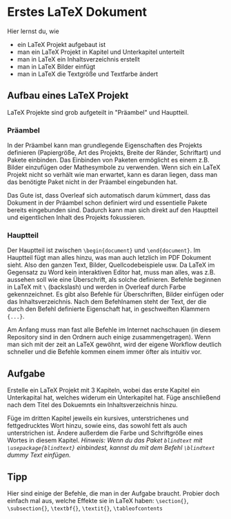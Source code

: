 # Erstes LaTeX Dokument

Hier lernst du, wie

- ein LaTeX Projekt aufgebaut ist
- man ein LaTeX Projekt in Kapitel und Unterkapitel unterteilt
- man in LaTeX ein Inhaltsverzeichnis erstellt
- man in LaTeX Bilder einfügt
- man in LaTeX die Textgröße und Textfarbe ändert

## Aufbau eines LaTeX Projekt

LaTeX Projekte sind grob aufgeteilt in "Präambel" und Hauptteil. 

### Präambel

In der Präambel kann man grundlegende Eigenschaften des Projekts definieren (Papiergröße, Art des Projekts, Breite der Ränder, Schriftart) und Pakete einbinden. Das Einbinden von Paketen ermöglicht es einem z.B. Bilder einzufügen oder Mathesymbole zu verwenden. Wenn sich ein LaTeX Projekt nicht so verhält wie man erwartet, kann es daran liegen, dass man das benötigte Paket nicht in der Präambel eingebunden hat.

Das Gute ist, dass Overleaf sich automatisch darum kümmert, dass das Dokument in der Präambel schon definiert wird und essentielle Pakete bereits eingebunden sind. Dadurch kann man sich direkt auf den Hauptteil und eigentlichen Inhalt des Projekts fokussieren.

### Hauptteil

Der Hauptteil ist zwischen `\begin{document}` und `\end{document}`. Im Hauptteil fügt man alles hinzu, was man auch letzlich im PDF Dokument sieht. Also den ganzen Text, Bilder, Quellcodebeispiele usw. Da LaTeX im Gegensatz zu Word kein interaktiven Editor hat, muss man alles, was z.B. aussehen soll wie eine Überschrift, als solche definieren. Befehle beginnen in LaTeX mit `\` (backslash) und werden in Overleaf durch Farbe gekennzeichnet. Es gibt also Befehle für Überschriften, Bilder einfügen oder das Inhaltsverzeichnis. Nach dem Befehlnamen steht der Text, der die durch den Befehl definierte Eigenschaft hat, in geschweiften Klammern `{...}`.

Am Anfang muss man fast alle Befehle im Internet nachschauen (in diesem Repository sind in den Ordnern auch einige zusammengetragen). Wenn man sich mit der zeit an LaTeX gewöhnt, wird der eigene Workflow deutlich schneller und die Befehle kommen einem immer öfter als intuitiv vor.



## Aufgabe

Erstelle ein LaTeX Projekt mit 3 Kapiteln, wobei das erste Kapitel ein Unterkapital hat, welches widerum ein Unterkapitel hat. Füge anschließend nach dem Titel des Dokuemnts ein Inhaltsverzeichnis hinzu.

Füge im dritten Kapitel jeweils ein kursives, unterstrichenes und fettgedrucktes Wort hinzu, sowie eins, das sowohl fett als auch unterstrichen ist. Ändere außerdem die Farbe und Schriftgröße eines Wortes in diesem Kapitel. _Hinweis: Wenn du das Paket ```blindtext``` mit ```\usepackage{blindtext}``` einbindest, kannst du mit dem Befehl ```\blindtext``` dummy Text einfügen._

## Tipp

Hier sind einige der Befehle, die man in der Aufgabe braucht. Probier doch einfach mal aus, welche Effekte sie in LaTeX haben: `\section{}`, ` \subsection{}`, `\textbf{}`, `\textit{}`, `\tableofcontents`
